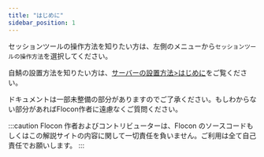 ```yaml
---
title: "はじめに"
sidebar_position: 1
---
```


セッションツールの操作方法を知りたい方は、左側のメニューから`セッションツールの操作方法`を選択してください。

自鯖の設置方法を知りたい方は、[サーバーの設置方法>はじめに](./server/intro.md)をご覧ください。

ドキュメントは一部未整備の部分がありますのでご了承ください。もしわからない部分があればFlocon作者に遠慮なくご質問ください。

:::caution
Flocon 作者およびコントリビューターは、Flocon のソースコードもしくはこの解説サイトの内容に関して一切責任を負いません。ご利用は全て自己責任でお願いします。
:::
